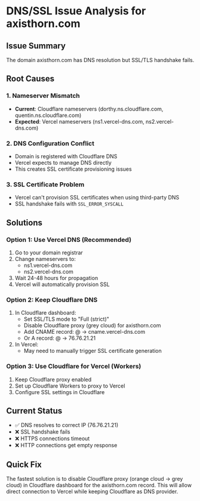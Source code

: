 # DNS/SSL Issue Analysis for axisthorn.com

## Issue Summary
The domain axisthorn.com has DNS resolution but SSL/TLS handshake fails.

## Root Causes

### 1. **Nameserver Mismatch**
- **Current**: Cloudflare nameservers (dorthy.ns.cloudflare.com, quentin.ns.cloudflare.com)
- **Expected**: Vercel nameservers (ns1.vercel-dns.com, ns2.vercel-dns.com)

### 2. **DNS Configuration Conflict**
- Domain is registered with Cloudflare DNS
- Vercel expects to manage DNS directly
- This creates SSL certificate provisioning issues

### 3. **SSL Certificate Problem**
- Vercel can't provision SSL certificates when using third-party DNS
- SSL handshake fails with `SSL_ERROR_SYSCALL`

## Solutions

### Option 1: Use Vercel DNS (Recommended)
1. Go to your domain registrar
2. Change nameservers to:
   - ns1.vercel-dns.com
   - ns2.vercel-dns.com
3. Wait 24-48 hours for propagation
4. Vercel will automatically provision SSL

### Option 2: Keep Cloudflare DNS
1. In Cloudflare dashboard:
   - Set SSL/TLS mode to "Full (strict)"
   - Disable Cloudflare proxy (grey cloud) for axisthorn.com
   - Add CNAME record: @ -> cname.vercel-dns.com
   - Or A record: @ -> 76.76.21.21
2. In Vercel:
   - May need to manually trigger SSL certificate generation

### Option 3: Use Cloudflare for Vercel (Workers)
1. Keep Cloudflare proxy enabled
2. Set up Cloudflare Workers to proxy to Vercel
3. Configure SSL settings in Cloudflare

## Current Status
- ✅ DNS resolves to correct IP (76.76.21.21)
- ❌ SSL handshake fails
- ❌ HTTPS connections timeout
- ❌ HTTP connections get empty response

## Quick Fix
The fastest solution is to disable Cloudflare proxy (orange cloud → grey cloud) in Cloudflare dashboard for the axisthorn.com record. This will allow direct connection to Vercel while keeping Cloudflare as DNS provider.